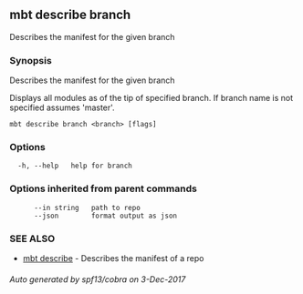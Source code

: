 ## mbt describe branch

Describes the manifest for the given branch

### Synopsis


Describes the manifest for the given branch

Displays all modules as of the tip of specified branch.
If branch name is not specified assumes 'master'.


```
mbt describe branch <branch> [flags]
```

### Options

```
  -h, --help   help for branch
```

### Options inherited from parent commands

```
      --in string   path to repo
      --json        format output as json
```

### SEE ALSO
* [mbt describe](mbt_describe.md)	 - Describes the manifest of a repo

###### Auto generated by spf13/cobra on 3-Dec-2017
